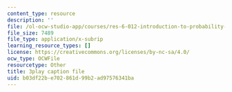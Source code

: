 ```yaml
---
content_type: resource
description: ''
file: /ol-ocw-studio-app/courses/res-6-012-introduction-to-probability-spring-2018/b03df22be702861d99b2ad97576341ba_fZ0bbrbNq58.srt
file_size: 7489
file_type: application/x-subrip
learning_resource_types: []
license: https://creativecommons.org/licenses/by-nc-sa/4.0/
ocw_type: OCWFile
resourcetype: Other
title: 3play caption file
uid: b03df22b-e702-861d-99b2-ad97576341ba
---
```

